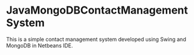 JavaMongoDBContactManagementSystem
==================================

This is a simple contact management system developed using Swing and MongoDB in Netbeans IDE.
